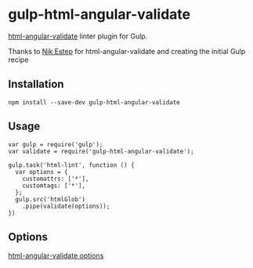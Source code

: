 gulp-html-angular-validate
===================

[html-angular-validate](https://github.com/nikestep/html-angular-validate) linter plugin for Gulp.

Thanks to
[Nik Estep](https://github.com/nikestep) for html-angular-validate and creating the initial Gulp recipe

Installation
------------
```
npm install --save-dev gulp-html-angular-validate 
```

Usage
-----
```
var gulp = require('gulp');
var validate = require('gulp-html-angular-validate');

gulp.task('html-lint', function () {
  var options = {
    customattrs: ['*'],
    customtags: ['*'],
  };
  gulp.src('htmlGlob')
    .pipe(validate(options));
})
```

Options
-------
[html-angular-validate options](https://github.com/nikestep/html-angular-validate#options)
